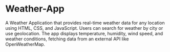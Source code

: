 # Weather-App
A Weather Application that provides real-time weather data for any location using HTML, CSS, and JavaScript. Users can search for weather by city or use geolocation. The app displays temperature, humidity, wind speed, and weather conditions, fetching data from an external API like OpenWeatherMap.
